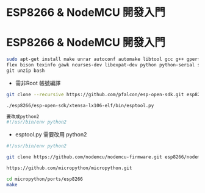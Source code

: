 # ESP8266 & NodeMCU 開發入門


# ESP8266 & NodeMCU 開發入門



```sh
sudo apt-get install make unrar autoconf automake libtool gcc g++ gperf \
flex bison texinfo gawk ncurses-dev libexpat-dev python python-serial sed \
git unzip bash
```

- 需非Root 帳號編譯

```sh
git clone --recursive https://github.com/pfalcon/esp-open-sdk.git esp8266/esp-open-sdk
```

```sh
./esp8266/esp-open-sdk/xtensa-lx106-elf/bin/esptool.py

要改成python2
#!/usr/bin/env python2
```


- esptool.py 需要改用 python2 


```sh
#!/usr/bin/env python2
```

```sh
git clone https://github.com/nodemcu/nodemcu-firmware.git esp8266/nodemcu-firmware
```


```sh
https://github.com/micropython/micropython.git
```

```sh
cd micropython/ports/esp8266
make
```
